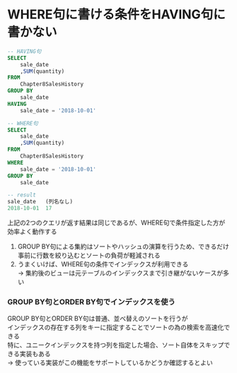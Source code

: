 # WHERE句に書ける条件をHAVING句に書かない
``` sql
-- HAVING句
SELECT
	sale_date
	,SUM(quantity)
FROM
	Chapter8SalesHistory
GROUP BY
	sale_date
HAVING
	sale_date = '2018-10-01'

-- WHERE句
SELECT
	sale_date
	,SUM(quantity)
FROM
	Chapter8SalesHistory
WHERE
	sale_date = '2018-10-01'
GROUP BY
	sale_date

-- result
sale_date	(列名なし)
2018-10-01	17
```
上記の2つのクエリが返す結果は同じであるが、WHERE句で条件指定した方が効率よく動作する  
1. GROUP BY句による集約はソートやハッシュの演算を行うため、できるだけ事前に行数を絞り込むとソートの負荷が軽減される
2. うまくいけば、WHERE句の条件でインデックスが利用できる  
-> 集約後のビューは元テーブルのインデックスまで引き継がないケースが多い

### GROUP BY句とORDER BY句でインデックスを使う
GROUP BY句とORDER BY句は普通、並べ替えのソートを行うが  
インデックスの存在する列をキーに指定することでソートの為の検索を高速化できる  
特に、ユニークインデックスを持つ列を指定した場合、ソート自体をスキップできる実装もある  
-> 使っている実装がこの機能をサポートしているかどうか確認するとよい
